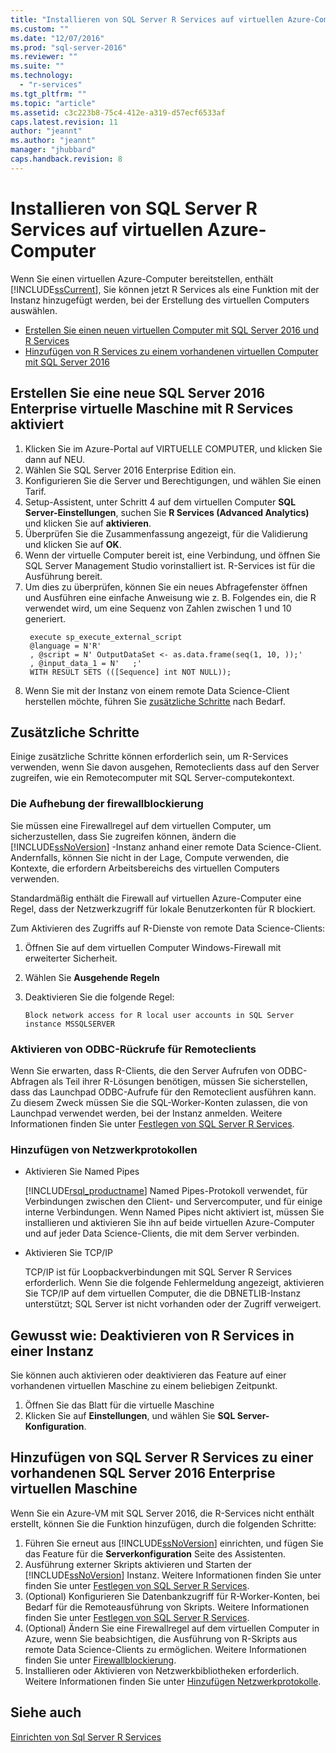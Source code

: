 ```yaml
---
title: "Installieren von SQL Server R Services auf virtuellen Azure-Computer | Microsoft Docs"
ms.custom: ""
ms.date: "12/07/2016"
ms.prod: "sql-server-2016"
ms.reviewer: ""
ms.suite: ""
ms.technology: 
  - "r-services"
ms.tgt_pltfrm: ""
ms.topic: "article"
ms.assetid: c3c223b8-75c4-412e-a319-d57ecf6533af
caps.latest.revision: 11
author: "jeannt"
ms.author: "jeannt"
manager: "jhubbard"
caps.handback.revision: 8
---
```

# Installieren von SQL Server R Services auf virtuellen Azure-Computer
 
Wenn Sie einen virtuellen Azure-Computer bereitstellen, enthält [!INCLUDE[ssCurrent](../../includes/sscurrent-md.md)], Sie können jetzt R Services als eine Funktion mit der Instanz hinzugefügt werden, bei der Erstellung des virtuellen Computers auswählen. 



+ [Erstellen Sie einen neuen virtuellen Computer mit SQL Server 2016 und R Services](#new)
+ [Hinzufügen von R Services zu einem vorhandenen virtuellen Computer mit SQL Server 2016](#existing)

## <a name="a-namenewacreate-a-new-sql-server-2016-enterprise-virtual-machine-with-r-services-enabled"></a><a name="new"></a>Erstellen Sie eine neue SQL Server 2016 Enterprise virtuelle Maschine mit R Services aktiviert

1. Klicken Sie im Azure-Portal auf VIRTUELLE COMPUTER, und klicken Sie dann auf NEU.
2. Wählen Sie SQL Server 2016 Enterprise Edition ein.
3. Konfigurieren Sie die Server und Berechtigungen, und wählen Sie einen Tarif.
4. Setup-Assistent, unter Schritt 4 auf dem virtuellen Computer **SQL Server-Einstellungen**, suchen Sie **R Services (Advanced Analytics)** und klicken Sie auf **aktivieren**.
5. Überprüfen Sie die Zusammenfassung angezeigt, für die Validierung und klicken Sie auf **OK**.
6. Wenn der virtuelle Computer bereit ist, eine Verbindung, und öffnen Sie SQL Server Management Studio vorinstalliert ist. R-Services ist für die Ausführung bereit. 
7. Um dies zu überprüfen, können Sie ein neues Abfragefenster öffnen und Ausführen eine einfache Anweisung wie z. B. Folgendes ein, die R verwendet wird, um eine Sequenz von Zahlen zwischen 1 und 10 generiert.
   ```
    execute sp_execute_external_script
    @language = N'R'
    , @script = N' OutputDataSet <- as.data.frame(seq(1, 10, ));'
    , @input_data_1 = N'   ;'
    WITH RESULT SETS (([Sequence] int NOT NULL));
   ```
6. Wenn Sie mit der Instanz von einem remote Data Science-Client herstellen möchte, führen Sie [zusätzliche Schritte](#additional-steps) nach Bedarf.


## <a name="additional-steps"></a>Zusätzliche Schritte  

Einige zusätzliche Schritte können erforderlich sein, um R-Services verwenden, wenn Sie davon ausgehen, Remoteclients dass auf den Server zugreifen, wie ein Remotecomputer mit SQL Server-computekontext.

### <a name="a-namefirewallaunblock-the-firewall"></a><a name="firewall"></a>Die Aufhebung der firewallblockierung  
  
Sie müssen eine Firewallregel auf dem virtuellen Computer, um sicherzustellen, dass Sie zugreifen können, ändern die [!INCLUDE[ssNoVersion](../../includes/ssnoversion-md.md)] -Instanz anhand einer remote Data Science-Client.  Andernfalls, können Sie nicht in der Lage, Compute verwenden, die Kontexte, die erfordern Arbeitsbereichs des virtuellen Computers verwenden. 

Standardmäßig enthält die Firewall auf virtuellen Azure-Computer eine Regel, dass der Netzwerkzugriff für lokale Benutzerkonten für R blockiert.  
  
Zum Aktivieren des Zugriffs auf R-Dienste von remote Data Science-Clients:
1. Öffnen Sie auf dem virtuellen Computer Windows-Firewall mit erweiterter Sicherheit.
2. Wählen Sie **Ausgehende Regeln**
3. Deaktivieren Sie die folgende Regel:  
  
     `Block network access for R local user accounts in SQL Server instance MSSQLSERVER`  
  
### <a name="enable-odbc-callbacks-for-remote-clients"></a>Aktivieren von ODBC-Rückrufe für Remoteclients

Wenn Sie erwarten, dass R-Clients, die den Server Aufrufen von ODBC-Abfragen als Teil ihrer R-Lösungen benötigen, müssen Sie sicherstellen, dass das Launchpad ODBC-Aufrufe für den Remoteclient ausführen kann. Zu diesem Zweck müssen Sie die SQL-Worker-Konten zulassen, die von Launchpad verwendet werden, bei der Instanz anmelden.
Weitere Informationen finden Sie unter [Festlegen von SQL Server R Services](../../advanced-analytics/r-services/set-up-sql-server-r-services-in-database.md). 

### <a name="a-namenetworkaadd-network-protocols"></a><a name="network"></a>Hinzufügen von Netzwerkprotokollen  
  
+ Aktivieren Sie Named Pipes
  
  [!INCLUDE[rsql_productname](../../includes/rsql-productname-md.md)] Named Pipes-Protokoll verwendet, für Verbindungen zwischen den Client- und Servercomputer, und für einige interne Verbindungen. Wenn Named Pipes nicht aktiviert ist, müssen Sie installieren und aktivieren Sie ihn auf beide virtuellen Azure-Computer und auf jeder Data Science-Clients, die mit dem Server verbinden.  
  
+ Aktivieren Sie TCP/IP

  TCP/IP ist für Loopbackverbindungen mit SQL Server R Services erforderlich. Wenn Sie die folgende Fehlermeldung angezeigt, aktivieren Sie TCP/IP auf dem virtuellen Computer, die die DBNETLIB-Instanz unterstützt; SQL Server ist nicht vorhanden oder der Zugriff verweigert.

## <a name="how-to-disable-r-services-on-an-instance"></a>Gewusst wie: Deaktivieren von R Services in einer Instanz

Sie können auch aktivieren oder deaktivieren das Feature auf einer vorhandenen virtuellen Maschine zu einem beliebigen Zeitpunkt. 

1. Öffnen Sie das Blatt für die virtuelle Maschine
2. Klicken Sie auf **Einstellungen**, und wählen Sie **SQL Server-Konfiguration**.


## <a name="a-nameexistingaadd-sql-server-r-services-to-an-existing-sql-server-2016-enterprise-virtual-machine"></a><a name="existing"></a>Hinzufügen von SQL Server R Services zu einer vorhandenen SQL Server 2016 Enterprise virtuellen Maschine

Wenn Sie ein Azure-VM mit SQL Server 2016, die R-Services nicht enthält erstellt, können Sie die Funktion hinzufügen, durch die folgenden Schritte:

1. Führen Sie erneut aus [!INCLUDE[ssNoVersion](../../includes/ssnoversion-md.md)] einrichten, und fügen Sie das Feature für die **Serverkonfiguration** Seite des Assistenten.
2. Ausführung externer Skripts aktivieren und Starten der [!INCLUDE[ssNoVersion](../../includes/ssnoversion-md.md)] Instanz. Weitere Informationen finden Sie unter finden Sie unter [Festlegen von SQL Server R Services](../../advanced-analytics/r-services/set-up-sql-server-r-services-in-database.md).
3. (Optional) Konfigurieren Sie Datenbankzugriff für R-Worker-Konten, bei Bedarf für die Remoteausführung von Skripts.
   Weitere Informationen finden Sie unter [Festlegen von SQL Server R Services](../../advanced-analytics/r-services/set-up-sql-server-r-services-in-database.md). 
3. (Optional) Ändern Sie eine Firewallregel auf dem virtuellen Computer in Azure, wenn Sie beabsichtigen, die Ausführung von R-Skripts aus remote Data Science-Clients zu ermöglichen. Weitere Informationen finden Sie unter [Firewallblockierung](#firewall).
4. Installieren oder Aktivieren von Netzwerkbibliotheken erforderlich. Weitere Informationen finden Sie unter [Hinzufügen Netzwerkprotokolle](#network).

## <a name="see-also"></a>Siehe auch
[Einrichten von Sql Server R Services](../../advanced-analytics/r-services/set-up-sql-server-r-services-in-database.md)